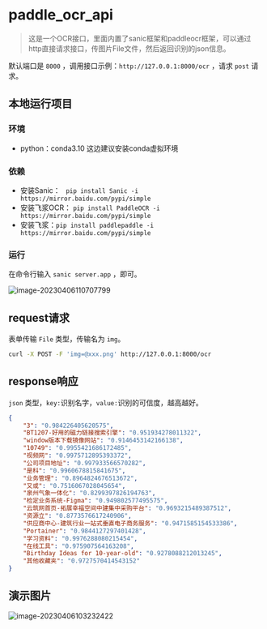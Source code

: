 # paddle_ocr_api

>  这是一个OCR接口，里面内置了sanic框架和paddleocr框架，可以通过http直接请求接口，传图片File文件，然后返回识别的json信息。

默认端口是 `8000` ，调用接口示例：`http://127.0.0.1:8000/ocr` ，请求 `post` 请求。

## 本地运行项目

### 环境

+ python：conda3.10   这边建议安装conda虚拟环境

### 依赖

+ 安装Sanic： ` pip install Sanic -i https://mirror.baidu.com/pypi/simple` 
+ 安装飞浆OCR： `pip install PaddleOCR -i https://mirror.baidu.com/pypi/simple` 
+ 安装飞浆：`pip install paddlepaddle -i https://mirror.baidu.com/pypi/simple`

### 运行

在命令行输入 `sanic server.app` ，即可。

![image-20230406110707799](https://fastly.jsdelivr.net/gh/HeiDaotu/img-bucket/img/202304061107692.png)

## request请求

表单传输 `File` 类型，传输名为 `img`。

```bash
curl -X POST -F 'img=@xxx.png' http://127.0.0.1:8000/ocr
```

## response响应

`json` 类型，`key:`识别名字，`value:`识别的可信度，越高越好。

```json
{
    "3": "0.984226405620575",
    "BT1207-好用的磁力链接搜索引擎": "0.951934278011322",
    "window版本下载镜像网站": "0.9146453142166138",
    "10749": "0.9955421686172485",
    "视频网": "0.9975712895393372",
    "公司项目地址": "0.997933566570282",
    "是科": "0.9960678815841675",
    "业务管理": "0.8964824676513672",
    "又或": "0.7516067028045654",
    "泉州气象一体化": "0.8299397826194763",
    "检定业务系统-Figma": "0.949802577495575",
    "云筑网首页-拓展幸福空间中建集中采购平台": "0.9693215489387512",
    "资源立": "0.8773576617240906",
    "供应商中心-建筑行业一站式垂直电子商务服务": "0.9471585154533386",
    "Portainer": "0.9844127297401428",
    "学习资料": "0.9976288080215454",
    "在线工具": "0.975907564163208",
    "Birthday Ideas for 10-year-old": "0.9278088212013245",
    "其他收藏夹": "0.9727570414543152"
}
```

## 演示图片

![image-20230406103232422](https://fastly.jsdelivr.net/gh/HeiDaotu/img-bucket/img/202304061035857.png)